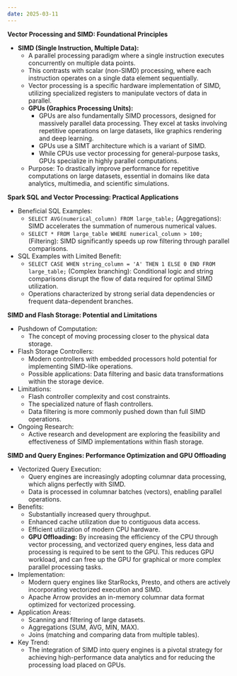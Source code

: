 ```yaml
---
date: 2025-03-11
---
```


**Vector Processing and SIMD: Foundational Principles**

* **SIMD (Single Instruction, Multiple Data):**
    * A parallel processing paradigm where a single instruction executes concurrently on multiple data points.
    * This contrasts with scalar (non-SIMD) processing, where each instruction operates on a single data element sequentially.
    * Vector processing is a specific hardware implementation of SIMD, utilizing specialized registers to manipulate vectors of data in parallel.
    * **GPUs (Graphics Processing Units):**
        * GPUs are also fundamentally SIMD processors, designed for massively parallel data processing. They excel at tasks involving repetitive operations on large datasets, like graphics rendering and deep learning.
        * GPUs use a SIMT architecture which is a variant of SIMD.
        * While CPUs use vector processing for general-purpose tasks, GPUs specialize in highly parallel computations.
    * Purpose: To drastically improve performance for repetitive computations on large datasets, essential in domains like data analytics, multimedia, and scientific simulations.

**Spark SQL and Vector Processing: Practical Applications**

* Beneficial SQL Examples:
    * `SELECT AVG(numerical_column) FROM large_table;` (Aggregations): SIMD accelerates the summation of numerous numerical values.
    * `SELECT * FROM large_table WHERE numerical_column > 100;` (Filtering): SIMD significantly speeds up row filtering through parallel comparisons.
* SQL Examples with Limited Benefit:
    * `SELECT CASE WHEN string_column = 'A' THEN 1 ELSE 0 END FROM large_table;` (Complex branching): Conditional logic and string comparisons disrupt the flow of data required for optimal SIMD utilization.
    * Operations characterized by strong serial data dependencies or frequent data-dependent branches.

**SIMD and Flash Storage: Potential and Limitations**

* Pushdown of Computation:
    * The concept of moving processing closer to the physical data storage.
* Flash Storage Controllers:
    * Modern controllers with embedded processors hold potential for implementing SIMD-like operations.
    * Possible applications: Data filtering and basic data transformations within the storage device.
* Limitations:
    * Flash controller complexity and cost constraints.
    * The specialized nature of flash controllers.
    * Data filtering is more commonly pushed down than full SIMD operations.
* Ongoing Research:
    * Active research and development are exploring the feasibility and effectiveness of SIMD implementations within flash storage.

**SIMD and Query Engines: Performance Optimization and GPU Offloading**

* Vectorized Query Execution:
    * Query engines are increasingly adopting columnar data processing, which aligns perfectly with SIMD.
    * Data is processed in columnar batches (vectors), enabling parallel operations.
* Benefits:
    * Substantially increased query throughput.
    * Enhanced cache utilization due to contiguous data access.
    * Efficient utilization of modern CPU hardware.
    * **GPU Offloading:** By increasing the efficiency of the CPU through vector processing, and vectorized query engines, less data and processing is required to be sent to the GPU. This reduces GPU workload, and can free up the GPU for graphical or more complex parallel processing tasks.
* Implementation:
    * Modern query engines like StarRocks, Presto, and others are actively incorporating vectorized execution and SIMD.
    * Apache Arrow provides an in-memory columnar data format optimized for vectorized processing.
* Application Areas:
    * Scanning and filtering of large datasets.
    * Aggregations (SUM, AVG, MIN, MAX).
    * Joins (matching and comparing data from multiple tables).
* Key Trend:
    * The integration of SIMD into query engines is a pivotal strategy for achieving high-performance data analytics and for reducing the processing load placed on GPUs.

